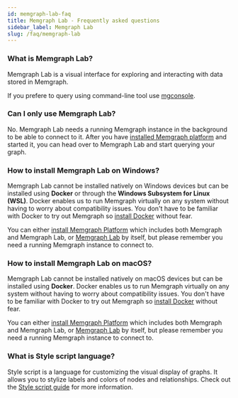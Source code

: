 ```yaml
---
id: memgraph-lab-faq
title: Memgraph Lab - Frequently asked questions
sidebar_label: Memgraph Lab
slug: /faq/memgraph-lab
---
```


### What is Memgraph Lab?

Memgraph Lab is a visual interface for exploring and interacting with data
stored in Memgraph.

If you prefere to query using command-line tool use
[mgconsole](https://memgraph.com/docs/memgraph/connect-to-memgraph/mgconsole). 

### Can I only use Memgraph Lab?

No. Memgraph Lab needs a running Memgraph instance in the background to be able to
connect to it. After you have [installed Memgraph
platform](/memgraph/installation) and started it, you can head over to Memgraph
Lab and start querying your graph.

### How to install Memgraph Lab on Windows?

Memgraph Lab cannot be installed natively on Windows devices but can be installed
using **Docker** or through the **Windows Subsystem for Linux (WSL)**. Docker
enables us to run Memgraph virtually on any system without having to worry about
compatibility issues. You don't have to be familiar with Docker to try out
Memgraph so [install Docker](https://docs.docker.com/get-docker/) without fear.

You can either [install Memgraph
Platform](https://memgraph.com/docs/memgraph/install-memgraph-on-windows-docker)
which includes both Memgraph and Memgraph Lab, or [Memgraph
Lab](https://memgraph.com/docs/memgraph-lab/installation/windows) by itself, but
please remember you need a running Memgraph instance to connect to. 

### How to install Memgraph Lab on macOS?

Memgraph Lab cannot be installed natively on macOS devices but can be installed
using **Docker**. Docker enables us to run Memgraph virtually on any system
without having to worry about compatibility issues. You don't have to be
familiar with Docker to try out Memgraph so [install
Docker](https://docs.docker.com/get-docker/) without fear.

You can either [install Memgraph
Platform](https://memgraph.com/docs/memgraph/install-memgraph-on-windows-docker)
which includes both Memgraph and Memgraph Lab, or [Memgraph
Lab](https://memgraph.com/docs/memgraph-lab/installation/windows) by itself, but
please remember you need a running Memgraph instance to connect to. 

### What is Style script language?

Style script is a language for customizing the visual display of graphs. It
allows you to stylize labels and colors of nodes and relationships. Check out
the [Style script
guide](https://memgraph.com/docs/memgraph-lab/style-script/quick-start) for more
information.